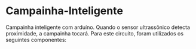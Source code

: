 # Campainha-Inteligente
Campainha inteligente com arduíno. Quando o sensor ultrassônico detecta proximidade, a campainha tocará. Para este circuito, foram utilizados os seguintes componentes:
